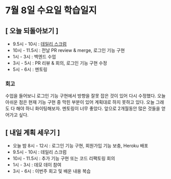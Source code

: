 # 7월 8일 수요일 학습일지

## [ 오늘 되돌아보기 ]

- 9.5시 - 10시 : [데일리 스크럼](https://github.com/woowa-techcamp-2021/baemin-16/wiki/0708-%EB%8D%B0%EC%9D%BC%EB%A6%AC-%EC%8A%A4%ED%81%AC%EB%9F%BC)
- 10시 - 11.5시 : 전날 PR review & merge, 로그인 기능 구현
- 1시 - 3시 : 백엔드 수업
- 3시 - 5시 : PR 리뷰 & 회의, 로그인 기능 구현 수정
- 5시 - 6시 : 멘토링

### 회고

수업을 들어보니 로그인 기능 구현에서 방향을 잘못 잡은 것이 있어 다시 수정했다.
오늘 아쉬운 점은 현재 기능 구현 중 막힌 부분이 있어 계획대로 하지 못하고 있다. 오늘 그래도 다 해야 하니 화이팅해보자.
멘토링이 너무 좋았다. 앞으로 2개월동안 많은 것들을 얻어가고 싶다.

## [ 내일 계획 세우기 ]

- 오늘 밤 8시 - 12시 : 로그인 기능 구현, 회원가입 기능 보충, Heroku 배포
- 9.5시 - 10시 : 데일리 스크럼
- 10시 - 11.5시 : 추가 기능 구현 또는 코드 리팩토링 회의
- 1시 - 3시 : 데모 데이 참여
- 3시 - 6시 : 이번주 회고 및 배운 내용 복습
